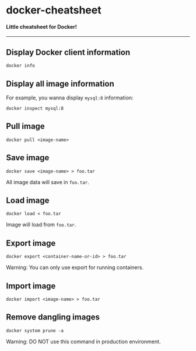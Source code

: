 # docker-cheatsheet
#### Little cheatsheet for Docker!
---
## Display Docker client information
`docker info`

## Display all image information
For example, you wanna display `mysql:8` information:

`docker inspect mysql:8`

## Pull image

`docker pull <image-name>`

## Save image

`docker save <image-name> > foo.tar`

All image data will save in `foo.tar`.

## Load image

`docker load < foo.tar`

Image will load from `foo.tar`. 

## Export image

`docker export <container-name-or-id> > foo.tar`

Warning: You can only use export for running containers.

## Import image

`docker import <image-name> > foo.tar`

## Remove dangling images

`docker system prune -a`

Warning: DO NOT use this command in production environment.